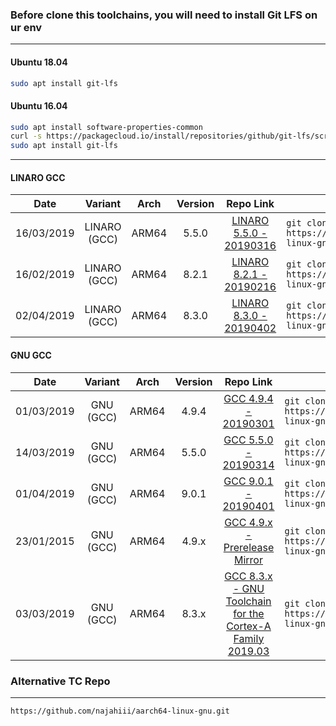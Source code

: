 ### Before clone this toolchains, you will need to install Git LFS on ur env
---------------------------
#### Ubuntu 18.04
```bash
sudo apt install git-lfs
```
#### Ubuntu 16.04
```bash
sudo apt install software-properties-common
curl -s https://packagecloud.io/install/repositories/github/git-lfs/script.deb.sh | sudo bash 
sudo apt install git-lfs
```
---------------------------
#### LINARO GCC

| Date | Variant | Arch | Version | Repo Link | Clone | Status |
| :-: | :-: | :-: | :-: | :-: | - | :-: |
| 16/03/2019 | LINARO (GCC) | ARM64 | 5.5.0 | [LINARO 5.5.0 - 20190316](https://github.com/najahiiii/aarch64-linux-gnu/tree/linaro5-20190316) | `git clone https://github.com/najahiiii/aarch64-linux-gnu.git -b linaro5-20190316` | Error |
| 16/02/2019 | LINARO (GCC) | ARM64 | 8.2.1 | [LINARO 8.2.1 - 20190216](https://github.com/najahiiii/aarch64-linux-gnu/tree/linaro8-20190216) | `git clone https://github.com/najahiiii/aarch64-linux-gnu.git -b linaro8-20190216` | Fine |
| 02/04/2019 | LINARO (GCC) | ARM64 | 8.3.0 | [LINARO 8.3.0 - 20190402](https://github.com/najahiiii/aarch64-linux-gnu/tree/linaro8-20190402) | `git clone https://github.com/najahiiii/aarch64-linux-gnu.git -b linaro8-20190402` | Fine |

#### GNU GCC

| Date | Variant | Arch | Version | Repo Link | Clone | Status |
| :-: | :-: | :-: | :-: | :-: | - | :-: |
| 01/03/2019 | GNU (GCC) | ARM64 | 4.9.4 | [GCC 4.9.4 - 20190301](https://github.com/najahiiii/aarch64-linux-gnu/tree/gcc4.9.4-20190301) | `git clone https://github.com/najahiiii/aarch64-linux-gnu.git -b gcc4.9.4-20190301` | Error |
| 14/03/2019 | GNU (GCC) | ARM64 | 5.5.0 | [GCC 5.5.0 - 20190314](https://github.com/najahiiii/aarch64-linux-gnu/tree/gcc5-20190314) | `git clone https://github.com/najahiiii/aarch64-linux-gnu.git -b gcc5-20190314` | Error |
| 01/04/2019 | GNU (GCC) | ARM64 | 9.0.1 | [GCC 9.0.1 - 20190401](https://github.com/najahiiii/aarch64-linux-gnu/tree/gcc9-20190401) | `git clone https://github.com/najahiiii/aarch64-linux-gnu.git -b gcc9-20190401` | Error |
| 23/01/2015 | GNU (GCC) | ARM64 | 4.9.x | [GCC 4.9.x - Prerelease Mirror](https://github.com/najahiiii/aarch64-linux-gnu/tree/4.9-mirror) | `git clone https://github.com/najahiiii/aarch64-linux-gnu.git -b 4.9-mirror` | Fine |
| 03/03/2019 | GNU (GCC) | ARM64 | 8.3.x | [GCC 8.3.x - GNU Toolchain for the Cortex-A Family 2019.03](https://github.com/najahiiii/aarch64-linux-gnu/tree/gcc8-201903-A) | `git clone https://github.com/najahiiii/aarch64-linux-gnu.git -b gcc8-201903-A` | Fine |

### Alternative TC Repo
----------------------------
```bash
https://github.com/najahiii/aarch64-linux-gnu.git
```
